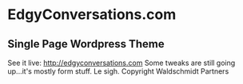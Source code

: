 # EdgyConversations.com
## Single Page Wordpress Theme

See it live: http://edgyconversations.com
Some tweaks are still going up...it's mostly form stuff. Le sigh.
Copyright Waldschmidt Partners